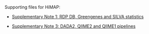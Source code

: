 Supporting files for HiMAP:

* [Supplementary Note 1: RDP DB, Greengenes and SILVA statistics](supp_note_1_rdp_gg_silva_stats.md)

* [Supplementary Note 3: DADA2, QIIME2 and QIIME1 pipelines](supp_note_3_dada2_qiime2_qiime1_pipelines.md)